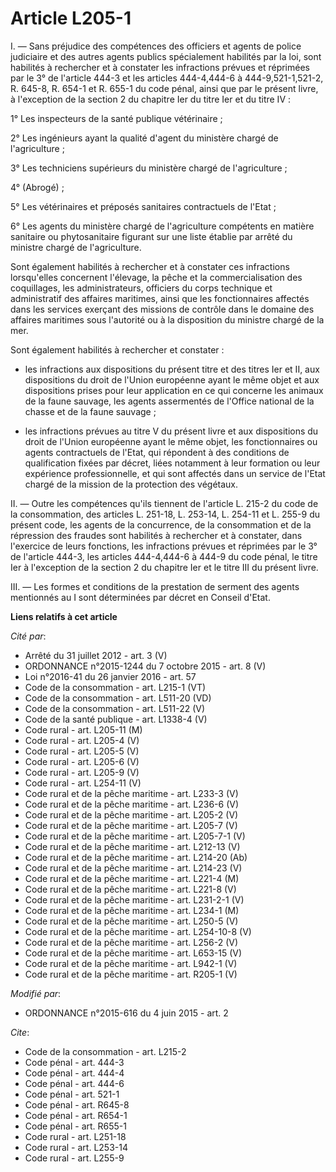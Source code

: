 # Article L205-1

I. ― Sans préjudice des compétences des officiers et agents de police judiciaire et des autres agents publics spécialement
habilités par la loi, sont habilités à rechercher et à constater les infractions prévues et réprimées par le 3° de l'article
444-3 et les articles 444-4,444-6 à 444-9,521-1,521-2, R. 645-8, 
R. 654-1 et R. 655-1 du code pénal, ainsi que par le présent livre, à l'exception de la section 2 du chapitre Ier du titre
Ier et du titre IV : 

1° Les inspecteurs de la santé publique vétérinaire ; 

2° Les ingénieurs ayant la qualité d'agent du ministère chargé de l'agriculture ; 

3° Les techniciens supérieurs du ministère chargé de l'agriculture ; 

4° (Abrogé) ; 

5° Les vétérinaires et préposés sanitaires contractuels de l'Etat ; 

6° Les agents du ministère chargé de l'agriculture compétents en matière sanitaire ou phytosanitaire figurant sur une liste
établie par arrêté du ministre chargé de l'agriculture. 

Sont également habilités à rechercher et à constater ces infractions lorsqu'elles concernent l'élevage, la pêche et la
commercialisation des coquillages, les administrateurs, officiers du corps technique et administratif des affaires maritimes,
ainsi que les fonctionnaires affectés dans les services exerçant des missions de contrôle dans le domaine des affaires
maritimes sous l'autorité ou à la disposition du ministre chargé de la mer. 

Sont également habilités à rechercher et constater : 

- les infractions aux dispositions du présent titre et des titres Ier et II, aux dispositions du droit de l'Union européenne
ayant le même objet et aux dispositions prises pour leur application en ce qui concerne les animaux de la faune sauvage, les
agents assermentés de l'Office national de la chasse et de la faune sauvage ; 

- les infractions prévues au titre V du présent livre et aux dispositions du droit de l'Union européenne ayant le même objet,
les fonctionnaires ou agents contractuels de l'Etat, qui répondent à des conditions de qualification fixées par décret, liées
notamment à leur formation ou leur expérience professionnelle, et qui sont affectés dans un service de l'Etat chargé de la
mission de la protection des végétaux. 

II. ― Outre les compétences qu'ils tiennent de l'article L. 215-2 du code de la consommation, des articles L. 251-18, L.
253-14, L. 254-11 et L. 255-9 du présent code, les agents de la concurrence, de la consommation et de la répression des
fraudes sont habilités à rechercher et à constater, dans l'exercice de leurs fonctions, les infractions prévues et réprimées
par le 3° de l'article 444-3, les articles 444-4,444-6 à 444-9 du code pénal, le titre Ier à l'exception de la section 2 du
chapitre Ier et le titre III du présent livre. 

III. ― Les formes et conditions de la prestation de serment des agents mentionnés au I sont déterminées par décret en Conseil
d'Etat.

**Liens relatifs à cet article**

_Cité par_:

  - Arrêté du 31 juillet 2012 - art. 3 (V)
  - ORDONNANCE n°2015-1244 du 7 octobre 2015 - art. 8 (V)
  - Loi n°2016-41 du 26 janvier 2016 - art. 57
  - Code de la consommation - art. L215-1 (VT)
  - Code de la consommation - art. L511-20 (VD)
  - Code de la consommation - art. L511-22 (V)
  - Code de la santé publique - art. L1338-4 (V)
  - Code rural - art. L205-11 (M)
  - Code rural - art. L205-4 (V)
  - Code rural - art. L205-5 (V)
  - Code rural - art. L205-6 (V)
  - Code rural - art. L205-9 (V)
  - Code rural - art. L254-11 (V)
  - Code rural et  de la pêche maritime - art. L233-3 (V)
  - Code rural et  de la pêche maritime - art. L236-6 (V)
  - Code rural et de la pêche maritime - art. L205-2 (V)
  - Code rural et de la pêche maritime - art. L205-7 (V)
  - Code rural et de la pêche maritime - art. L205-7-1 (V)
  - Code rural et de la pêche maritime - art. L212-13 (V)
  - Code rural et de la pêche maritime - art. L214-20 (Ab)
  - Code rural et de la pêche maritime - art. L214-23 (V)
  - Code rural et de la pêche maritime - art. L221-4 (M)
  - Code rural et de la pêche maritime - art. L221-8 (V)
  - Code rural et de la pêche maritime - art. L231-2-1 (V)
  - Code rural et de la pêche maritime - art. L234-1 (M)
  - Code rural et de la pêche maritime - art. L250-5 (V)
  - Code rural et de la pêche maritime - art. L254-10-8 (V)
  - Code rural et de la pêche maritime - art. L256-2 (V)
  - Code rural et de la pêche maritime - art. L653-15 (V)
  - Code rural et de la pêche maritime - art. L942-1 (V)
  - Code rural et de la pêche maritime - art. R205-1 (V)

_Modifié par_:

  - ORDONNANCE n°2015-616 du 4 juin 2015 - art. 2

_Cite_:

  - Code de la consommation - art. L215-2
  - Code pénal - art. 444-3
  - Code pénal - art. 444-4
  - Code pénal - art. 444-6
  - Code pénal - art. 521-1
  - Code pénal - art. R645-8
  - Code pénal - art. R654-1
  - Code pénal - art. R655-1
  - Code rural - art. L251-18
  - Code rural - art. L253-14
  - Code rural - art. L255-9
